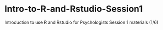 # Intro-to-R-and-Rstudio-Session1
Introduction to use R and Rstudio for Psychologists Session 1 materials  (1/6)
